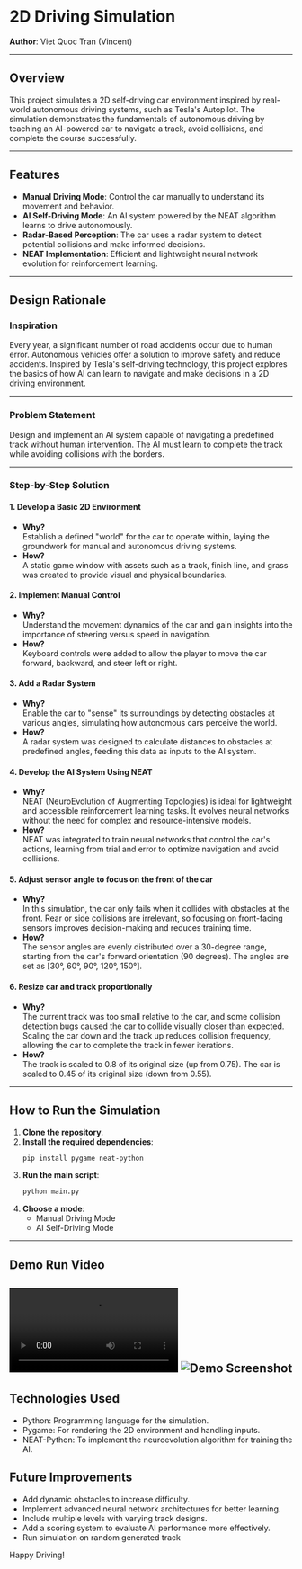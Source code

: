 # 2D Driving Simulation  
**Author**: Viet Quoc Tran (Vincent)  

---

## Overview  
This project simulates a 2D self-driving car environment inspired by real-world autonomous driving systems, such as Tesla's Autopilot. The simulation demonstrates the fundamentals of autonomous driving by teaching an AI-powered car to navigate a track, avoid collisions, and complete the course successfully.  

---

## Features  
- **Manual Driving Mode**: Control the car manually to understand its movement and behavior.  
- **AI Self-Driving Mode**: An AI system powered by the NEAT algorithm learns to drive autonomously.  
- **Radar-Based Perception**: The car uses a radar system to detect potential collisions and make informed decisions.  
- **NEAT Implementation**: Efficient and lightweight neural network evolution for reinforcement learning.  

---

## Design Rationale  

### Inspiration  
Every year, a significant number of road accidents occur due to human error. Autonomous vehicles offer a solution to improve safety and reduce accidents. Inspired by Tesla's self-driving technology, this project explores the basics of how AI can learn to navigate and make decisions in a 2D driving environment.  

---

### Problem Statement  
Design and implement an AI system capable of navigating a predefined track without human intervention. The AI must learn to complete the track while avoiding collisions with the borders.  

---

### Step-by-Step Solution  

#### 1. Develop a Basic 2D Environment  
- **Why?**  
   Establish a defined "world" for the car to operate within, laying the groundwork for manual and autonomous driving systems.  
- **How?**  
   A static game window with assets such as a track, finish line, and grass was created to provide visual and physical boundaries.  

#### 2. Implement Manual Control  
- **Why?**  
   Understand the movement dynamics of the car and gain insights into the importance of steering versus speed in navigation.  
- **How?**  
   Keyboard controls were added to allow the player to move the car forward, backward, and steer left or right.  

#### 3. Add a Radar System  
- **Why?**  
   Enable the car to "sense" its surroundings by detecting obstacles at various angles, simulating how autonomous cars perceive the world.  
- **How?**  
   A radar system was designed to calculate distances to obstacles at predefined angles, feeding this data as inputs to the AI system.  

#### 4. Develop the AI System Using NEAT  
- **Why?**  
   NEAT (NeuroEvolution of Augmenting Topologies) is ideal for lightweight and accessible reinforcement learning tasks. It evolves neural networks without the need for complex and resource-intensive models.  
- **How?**  
   NEAT was integrated to train neural networks that control the car's actions, learning from trial and error to optimize navigation and avoid collisions.  

#### 5. Adjust sensor angle to focus on the front of the car  
- **Why?**  
   In this simulation, the car only fails when it collides with obstacles at the front. Rear or side collisions are irrelevant, so focusing on front-facing sensors improves decision-making and reduces training time. 
- **How?**  
   The sensor angles are evenly distributed over a 30-degree range, starting from the car's forward orientation (90 degrees). The angles are set as [30°, 60°, 90°, 120°, 150°].

#### 6. Resize car and track proportionally
- **Why?**  
   The current track was too small relative to the car, and some collision detection bugs caused the car to collide visually closer than expected. Scaling the car down and the track up reduces collision frequency, allowing the car to complete the track in fewer iterations.
- **How?**  
   The track is scaled to 0.8 of its original size (up from 0.75).
   The car is scaled to 0.45 of its original size (down from 0.55).

---

## How to Run the Simulation  

1. **Clone the repository**.  
2. **Install the required dependencies**:  
   ```bash
   pip install pygame neat-python
3. **Run the main script**:
   ```bash
   python main.py
4. **Choose a mode**:
    - Manual Driving Mode
    - AI Self-Driving Mode
      
---

## Demo Run Video
   ![Demo Video](docs/driving_sim_demo.mp4)
   ![Demo Screenshot](docs/driving_sim_demo.png)
---

## Technologies Used
- Python: Programming language for the simulation.
- Pygame: For rendering the 2D environment and handling inputs.
- NEAT-Python: To implement the neuroevolution algorithm for training the AI.

## Future Improvements
- Add dynamic obstacles to increase difficulty.
- Implement advanced neural network architectures for better learning.
- Include multiple levels with varying track designs.
- Add a scoring system to evaluate AI performance more effectively.
- Run simulation on random generated track

Happy Driving!
